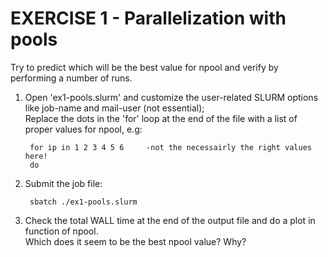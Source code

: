 EXERCISE 1 - Parallelization with pools
=================================================

Try to predict which will be the best value for npool and verify by performing a number of runs.

1. Open 'ex1-pools.slurm' and customize the user-related SLURM options like job-name and mail-user (not essential);  
   Replace the dots in the 'for' loop at the end of the file with a list of proper values for npool, e.g:
       
        for ip in 1 2 3 4 5 6     -not the necessairly the right values here!
        do

2. Submit the job file:

        sbatch ./ex1-pools.slurm

3. Check the total WALL time at the end of the output file and do a plot in function of npool.  
   Which does it seem to be the best npool value? Why?
